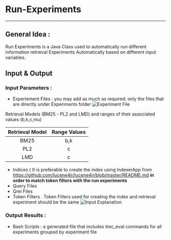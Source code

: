 # Run-Experiments
---

## General Idea  :

Run Experiments is a Java Class used to automatically run different information retrieval Experiments Automatically based on different input variables.

## Input & Output

### Input Parameters :
* Experiement Files : you may add as much as required. only the files that are directly under Experiments folder
![Experiment File](https://user-images.githubusercontent.com/47518534/56101855-2b350d00-5f20-11e9-90e3-98c0f2e9297b.jpg "Experiment File")


Retrieval Models (BM25 - PL2 and LMD) and ranges of their associated values (b,k,c,mu)

| Retrieval Model | Range Values |
|:---:|:---:|
|BM25|b,k|
|PL2|c|
|LMD|c|

* Indices ( It is preferable to create the index using IndexerApp from https://github.com/lucene4ir/lucene4ir/blob/master/README.md __in order to match token filters with the run experiments__
* Query Files
* Qrel Files
* Token Filters . Token Filters used for creating the index and retrieval experiment should be the same
![Input Explanation](https://user-images.githubusercontent.com/47518534/56099576-a984b580-5f06-11e9-938e-185cdf3798b9.jpg "Input Explanation")

### Output Results :

* Bash Scripts : a generated file that includes trec_eval commands for all experiments grouped by experiment file


